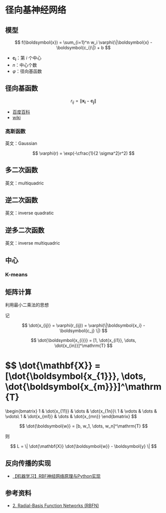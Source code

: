 # 径向基神经网络

## 模型

$$
f(\boldsymbol{x}) = \sum_{i=1}^n w_i \varphi(\|\boldsymbol{x} - \boldsymbol{c_i}\|) + b
$$

- $\boldsymbol{c_i}$：第 $i$ 个中心
- $n$：中心个数
- $\varphi$：径向基函数

## 径向基函数

$$
r_{ij} = \|\boldsymbol{x_i} - \boldsymbol{c_j} \|
$$

- [百度百科](https://baike.baidu.com/item/径向基函数/3687692)
- [wiki](https://en.wikipedia.org/wiki/Radial_basis_function)

### 高斯函数

英文：Gaussian

$$
\varphi(r) = \exp(-\cfrac{1}{2 \sigma^2}r^2)
$$

## 多二次函数

英文：multiquadric

## 逆二次函数

英文：inverse quadratic

## 逆多二次函数

英文：inverse multiquadric

## 中心

### K-means

## 矩阵计算

利用最小二乘法的思想

记

$$
\dot{x_{ij}} = \varphi(r_{ij}) = \varphi(\|\boldsymbol{x_i} - \boldsymbol{c_j} \|)
$$

$$
\dot{\boldsymbol{x_{i}}} = [1, \dot{x_{i1}}, \dots, \dot{x_{in}}]^\mathrm{T}
$$

$$
\dot{\mathbf{X}}
= [\dot{\boldsymbol{x_{1}}}, \dots, \dot{\boldsymbol{x_{m}}}]^\mathrm{T}
=
\begin{bmatrix}
    1 & \dot{x_{11}} & \dots & \dot{x_{1n}}\\
    1 & \vdots & \dots & \vdots\\
    1 & \dot{x_{m1}} & \dots & \dot{x_{mn}}
\end{bmatrix}
$$

$$
\dot{\boldsymbol{w}} = [b, w_1, \dots, w_n]^\mathrm{T}
$$

则

$$
L = \| \dot{\mathbf{X}} \dot{\boldsymbol{w}} - \boldsymbol{y} \|
$$

## 反向传播的实现

- [【机器学习】RBF神经网络原理与Python实现](https://blog.csdn.net/Luqiang_Shi/article/details/84450655)

## 参考资料

- [2. Radial-Basis Function Networks (RBFN)](https://zhuanlan.zhihu.com/p/63153823)